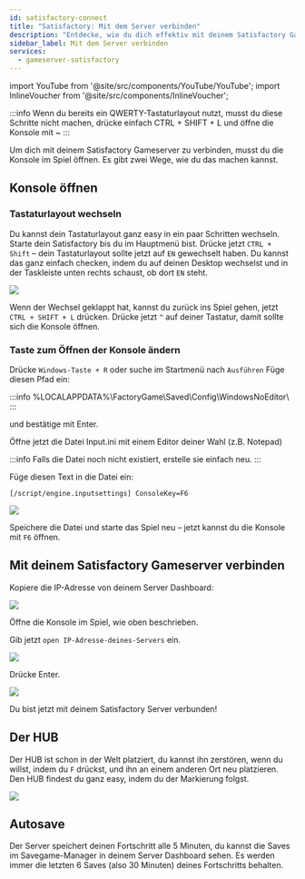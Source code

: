 ```yaml
---
id: satisfactory-connect
title: "Satisfactory: Mit dem Server verbinden"
description: "Entdecke, wie du dich effektiv mit deinem Satisfactory Gameserver verbindest und ihn verwaltest für ein reibungsloses Spielerlebnis → Jetzt mehr erfahren"
sidebar_label: Mit dem Server verbinden
services:
  - gameserver-satisfactory
---
```


import YouTube from '@site/src/components/YouTube/YouTube';
import InlineVoucher from '@site/src/components/InlineVoucher';

<YouTube videoId="EC4FXT5Mwb8" imageSrc="https://screensaver01.zap-hosting.com/index.php/s/2tJwRJe9dbfgLBE/preview" title="Wie du bei ZAP einen Satisfactory Server erstellst und dein eigenes Savegame hochlädst" description="Du verstehst besser, wenn du Dinge in Aktion siehst? Kein Problem! Schau dir unser Video an, das alles für dich erklärt. Egal ob du es eilig hast oder Infos am liebsten auf die spannendste Art aufsaugst!"/>

:::info
Wenn du bereits ein QWERTY-Tastaturlayout nutzt, musst du diese Schritte nicht machen, drücke einfach CTRL + SHIFT + L und öffne die Konsole mit ~
:::

Um dich mit deinem Satisfactory Gameserver zu verbinden, musst du die Konsole im Spiel öffnen. Es gibt zwei Wege, wie du das machen kannst.

<InlineVoucher />

## Konsole öffnen

### Tastaturlayout wechseln
Du kannst dein Tastaturlayout ganz easy in ein paar Schritten wechseln.
Starte dein Satisfactory bis du im Hauptmenü bist.
Drücke jetzt `CTRL + Shift` – dein Tastaturlayout sollte jetzt auf `EN` gewechselt haben.
Du kannst das ganz einfach checken, indem du auf deinen Desktop wechselst und in der Taskleiste unten rechts schaust, ob dort `EN` steht.

![](https://screensaver01.zap-hosting.com/index.php/s/bq9baKmtrA34LXx/preview)

Wenn der Wechsel geklappt hat, kannst du zurück ins Spiel gehen, jetzt `CTRL + SHIFT + L` drücken.
Drücke jetzt `^` auf deiner Tastatur, damit sollte sich die Konsole öffnen.

### Taste zum Öffnen der Konsole ändern
Drücke `Windows-Taste + R` oder suche im Startmenü nach `Ausführen`
Füge diesen Pfad ein:

:::info
%LOCALAPPDATA%\FactoryGame\Saved\Config\WindowsNoEditor\ 
:::

und bestätige mit Enter.

Öffne jetzt die Datei Input.ini mit einem Editor deiner Wahl (z.B. Notepad)

:::info
Falls die Datei noch nicht existiert, erstelle sie einfach neu.
:::

Füge diesen Text in die Datei ein:

`[/script/engine.inputsettings]
ConsoleKey=F6`

![](https://screensaver01.zap-hosting.com/index.php/s/MkcZMMpmzZHaYcy/preview)

Speichere die Datei und starte das Spiel neu – jetzt kannst du die Konsole mit `F6` öffnen.

## Mit deinem Satisfactory Gameserver verbinden
Kopiere die IP-Adresse von deinem Server Dashboard:

![](https://screensaver01.zap-hosting.com/index.php/s/7KJPTHTx4NJ8B3M/preview)

Öffne die Konsole im Spiel, wie oben beschrieben.

Gib jetzt `open IP-Adresse-deines-Servers` ein.

![](https://screensaver01.zap-hosting.com/index.php/s/8dY8WTsS9ewQSGJ/preview)

Drücke Enter.

![](https://screensaver01.zap-hosting.com/index.php/s/4isZiiDJrDwC7wE/preview)

Du bist jetzt mit deinem Satisfactory Server verbunden!

## Der HUB
Der HUB ist schon in der Welt platziert, du kannst ihn zerstören, wenn du willst, indem du `F` drückst, und ihn an einem anderen Ort neu platzieren.
Den HUB findest du ganz easy, indem du der Markierung folgst.

![](https://screensaver01.zap-hosting.com/index.php/s/EfmqDj78SiTeNtf/preview)

## Autosave
Der Server speichert deinen Fortschritt alle 5 Minuten, du kannst die Saves im Savegame-Manager in deinem Server Dashboard sehen.
Es werden immer die letzten 6 Saves (also 30 Minuten) deines Fortschritts behalten.

<InlineVoucher />
